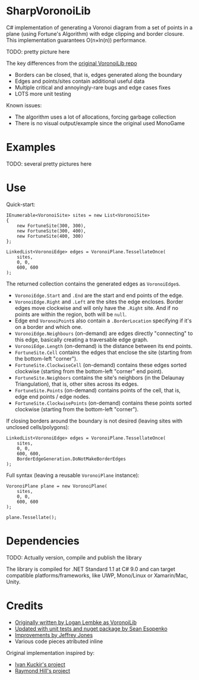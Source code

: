 # SharpVoronoiLib

C# implementation of generating a Voronoi diagram from a set of points in a plane (using Fortune's Algorithm) with edge clipping and border closure. This implementation guarantees O(n×ln(n)) performance.

TODO: pretty picture here

The key differences from the [original VoronoiLib repo](https://github.com/Zalgo2462/VoronoiLib)
* Borders can be closed, that is, edges generated along the boundary
* Edges and points/sites contain additional useful data
* Multiple critical and annoyingly-rare bugs and edge cases fixes
* LOTS more unit testing

Known issues:
* The algorithm uses a lot of allocations, forcing garbage collection
* There is no visual output/example since the original used MonoGame

# Examples

TODO: several pretty pictures here

# Use

Quick-start:

```
IEnumerable<VoronoiSite> sites = new List<VoronoiSite>
{
    new FortuneSite(300, 300),
    new FortuneSite(300, 400),
    new FortuneSite(400, 300)
};

LinkedList<VoronoiEdge> edges = VoronoiPlane.TessellateOnce(
    sites, 
    0, 0, 
    600, 600
);
```

The returned collection contains the generated edges as `VoronoiEdge`s.
* `VoronoiEdge.Start` and `.End` are the start and end points of the edge.
* `VoronoiEdge.Right` and `.Left` are the sites the edge encloses. Border edges move clockwise and will only have the `.Right` site. And if no points are within the region, both will be `null`.
* Edge end `VoronoiPoint`s also contain a `.BorderLocation` specifying if it's on a border and which one.
* `VoronoiEdge.Neighbours` (on-demand) are edges directly "connecting" to this edge, basically creating a traversable edge graph.
* `VoronoiEdge.Length` (on-demand) is the distance between its end points.
* `FortuneSite.Cell` contains the edges that enclose the site (starting from the bottom-left "corner").
* `FortuneSite.ClockwiseCell` (on-demand) contains these edges sorted clockwise (starting from the bottom-left "corner" end point).
* `FortuneSite.Neighbors` contains the site's neighbors (in the Delaunay Triangulation), that is, other sites across its edges.
* `FortuneSite.Points` (on-demand) contains points of the cell, that is, edge end points / edge nodes.
* `FortuneSite.ClockwisePoints` (on-demand) contains these points sorted clockwise (starting from the bottom-left "corner").

If closing borders around the boundary is not desired (leaving sites with unclosed cells/polygons):

```
LinkedList<VoronoiEdge> edges = VoronoiPlane.TessellateOnce(
    sites, 
    0, 0, 
    600, 600,
    BorderEdgeGeneration.DoNotMakeBorderEdges
);
```

Full syntax (leaving a reusable `VoronoiPlane` instance):

```
VoronoiPlane plane = new VoronoiPlane(
    sites, 
    0, 0, 
    600, 600
);

plane.Tessellate();
```

# Dependencies

TODO: Actually version, compile and publish the library

The library is compiled for .NET Standard 1.1 at C# 9.0 and can target compatible platforms/frameworks, like UWP, Mono/Linux or Xamarin/Mac, Unity.

# Credits

- [Originally written by Logan Lembke as VoronoiLib](https://github.com/Zalgo2462/VoronoiLib)
- [Updated with unit tests and nuget package by Sean Esopenko](https://github.com/sesopenko/VoronoiLib)
- [Improvements by Jeffrey Jones](https://github.com/rurounijones/VoronoiLib)
- Various code pieces atributed inline

Original implementation inspired by:
- [Ivan Kuckir's project](http://blog.ivank.net/fortunes-algorithm-and-implementation.html)
- [Raymond Hill's project](https://github.com/gorhill/Javascript-Voronoi)